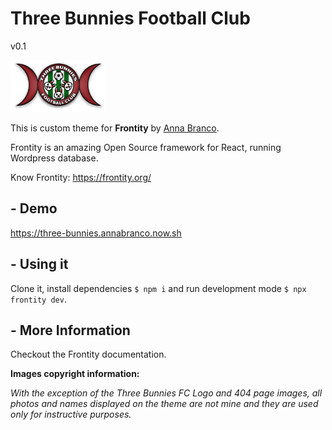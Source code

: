 # Three Bunnies Football Club
v0.1

<img src="https://raw.githubusercontent.com/annabranco/three-bunnies/master/packages/three-bunnies-theme/assets/images/logo.png" alt="Three Bunnies FC Theme Logo" width="30%">

This is custom theme for **Frontity** by [Anna Branco](https://github.com/annabranco).

Frontity is an amazing Open Source framework for React, running Wordpress database.

Know Frontity: https://frontity.org/

## - Demo
https://three-bunnies.annabranco.now.sh

## - Using it

Clone it,
install dependencies `$ npm i`
and run development mode `$ npx frontity dev`.

## - More Information

Checkout the Frontity documentation.

**Images copyright information:**

_With the exception of the Three Bunnies FC Logo and 404 page images, all photos and names displayed on the theme are not mine and they are used only for instructive purposes._
